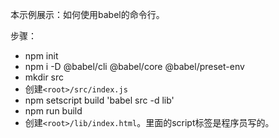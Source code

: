 本示例展示：如何使用babel的命令行。

步骤：
- npm init
- npm i -D @babel/cli @babel/core @babel/preset-env
- mkdir src
- 创建`<root>/src/index.js`
- npm setscript build 'babel src -d lib'
- npm run build
- 创建`<root>/lib/index.html`。里面的script标签是程序员写的。
